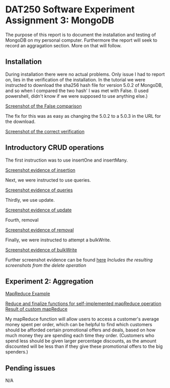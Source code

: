 # DAT250 Software Experiment Assignment 3: MongoDB
The purpose of this report is to document the installation and testing of MongoDB on my personal computer. Furthermore the report will seek to record an aggragation section. More on that will follow.

## Installation 
During installation there were no actual problems. Only issue I had to report on, lies in the verification of the installation. In the tutorial we were instructed to download the sha256 hash file for version 5.0.2 of MongoDB, and so when I compared the two hash' I was met with False. (I used powershell, didn't know if we were supposed to use anything else.)

[Screenshot of the False comparison](https://i.imgur.com/8Ksthhv.png)

The fix for this was as easy as changing the 5.0.2 to a 5.0.3 in the URL for the download.

[Screenshot of the correct verification](https://i.imgur.com/q4DTIRR.png)

## Introductory CRUD operations
The first instruction was to use insertOne and insertMany.

[Screenshot evidence of insertion](https://i.imgur.com/2A3tBhf.png)

Next, we were instructed to use queries.

[Screenshot evidence of queries](https://i.imgur.com/Oy7D0mJ.png)

Thirdly, we use update.

[Screenshot evidence of update](https://i.imgur.com/crxEI48.png)

Fourth, removal

[Screenshot evidence of removal](https://i.imgur.com/Ab3Ojkt.png)

Finally, we were instructed to attempt a bulkWrite.

[Screenshot evidence of bulkWrite](https://i.imgur.com/6wNAAjv.png)

Further screenshot evidence can be found [here](https://imgur.com/a/Cbk5VHm) *Includes the resulting screenshots from the delete operation*

## Experiment 2: Aggregation

[MapReduce Example](https://i.imgur.com/Tx9Xkfl.png)

[Reduce and finalize functions for self-implemented mapReduce operation](https://i.imgur.com/7fSRe7V.png)
[Result of custom mapReduce](https://i.imgur.com/tfChWug.png)

My mapReduce function will allow users to access a customer's average money spent per order, which can be helpful to find which customers should be afforded certain promotional offers and deals, based on how much money they are spending each time they order. (Customers who spend less should be given larger percentage discounts, as the amount discounted will be less than if they give these promotional offers to the big spenders.)

## Pending issues
N/A
